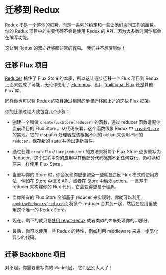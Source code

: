 # 迁移到 Redux

Redux 不是一个整体的框架，而是一系列的约定和[一些让他们协同工作的函数](../api/README.md)。你的 Redux 项目中的主要代码不会是使用 Redux 的 API，因为大多数时间你都会在编写功能。

这让到 Redux 的双向迁移都非常的容易。
我们并不想限制你！

## 迁移 Flux 项目

[Reducer](../Glossary.md#reducer) 抓住了 Flux Store 的本质，所以这让逐步迁移一个 Flux 项目到 Redux 上面来变成了可能，无论你使用了 [Flummox](http://github.com/acdlite/flummox)、[Alt](http://github.com/goatslacker/alt)、[traditional Flux](https://github.com/facebook/flux) 还是其他 Flux 库。

同样你也可以将 Redux 的项目通过相同的步骤迁移回上述的这些 Flux 框架。

你的迁移过程大致包含几个步骤：

* 创建一个叫做 `createFluxStore(reducer)` 的函数，通过 reducer 函数适配你当前项目的 Flux Store 。从代码来看，这个函数很像 Redux 中 [`createStore`](../api/createStore.md) 的实现。它的 dispatch 处理器应该根据不同的 action 来调用不同的 `reducer`，保存新的 state 并抛出更新事件。

* 通过创建 `createFluxStore(reducer)` 的方法来将每个 Flux Store 逐步重写为 Reducer，这个过程中你的应用中其他部分代码感知不到任何变化，仍可以和原来一样使用 Flux Store 。

* 当重写你的 Store 时，你会发现你应该避免一些明显违反 Flux 模式的使用方法，例如在 Store 中请求 API、或者在 Store 中触发 action。一旦基于 reducer 来构建你的 Flux 代码，它会变得更易于理解。

* 当你所有的 Flux Store 全部基于 reducer 来实现时，你就可以利用 [`combineReducers(reducers)`](../api/combineReducers.md) 将多个 reducer 合并到一起，然后在应用里使用这个唯一的 Redux Store。

* 现在，剩下的就只是[使用 react-redux](../basics/UsageWithReact.md) 或者类似的库来处理你的UI部分。

* 最后，你可以使用一些 Redux 的特性，例如利用 middleware 来进一步简化异步的代码。


## 迁移 Backbone 项目

对不起，你需要重写你的 Model 层。
它们区别太大了！
